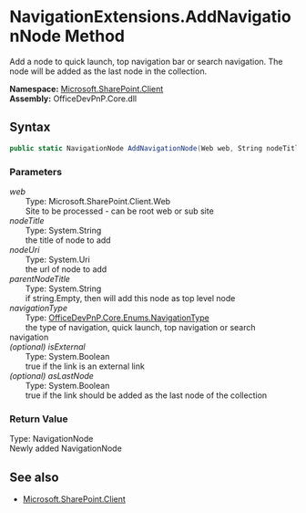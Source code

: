 # NavigationExtensions.AddNavigationNode Method  
Add a node to quick launch, top navigation bar or search navigation. The node will be added as the last node in the collection.  

**Namespace:** [Microsoft.SharePoint.Client](Microsoft.SharePoint.Client.md)  
**Assembly:** OfficeDevPnP.Core.dll  
## Syntax
```C#
public static NavigationNode AddNavigationNode(Web web, String nodeTitle, Uri nodeUri, String parentNodeTitle, NavigationType navigationType, Boolean isExternal, Boolean asLastNode)
```
### Parameters
*web*  
&emsp;&emsp;Type: Microsoft.SharePoint.Client.Web  
&emsp;&emsp;Site to be processed - can be root web or sub site  
*nodeTitle*  
&emsp;&emsp;Type: System.String  
&emsp;&emsp;the title of node to add  
*nodeUri*  
&emsp;&emsp;Type: System.Uri  
&emsp;&emsp;the url of node to add  
*parentNodeTitle*  
&emsp;&emsp;Type: System.String  
&emsp;&emsp;if string.Empty, then will add this node as top level node  
*navigationType*  
&emsp;&emsp;Type: [OfficeDevPnP.Core.Enums.NavigationType](OfficeDevPnP.Core.Enums.NavigationType.md)  
&emsp;&emsp;the type of navigation, quick launch, top navigation or search navigation  
*(optional) isExternal*  
&emsp;&emsp;Type: System.Boolean  
&emsp;&emsp;true if the link is an external link  
*(optional) asLastNode*  
&emsp;&emsp;Type: System.Boolean  
&emsp;&emsp;true if the link should be added as the last node of the collection  
### Return Value
Type: NavigationNode  
Newly added NavigationNode

## See also
- [Microsoft.SharePoint.Client](Microsoft.SharePoint.Client.md)
